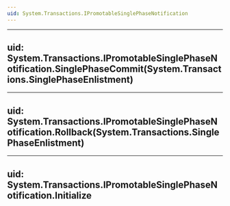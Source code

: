 ```yaml
---
uid: System.Transactions.IPromotableSinglePhaseNotification
---
```


---
uid: System.Transactions.IPromotableSinglePhaseNotification.SinglePhaseCommit(System.Transactions.SinglePhaseEnlistment)
---

---
uid: System.Transactions.IPromotableSinglePhaseNotification.Rollback(System.Transactions.SinglePhaseEnlistment)
---

---
uid: System.Transactions.IPromotableSinglePhaseNotification.Initialize
---
